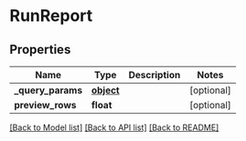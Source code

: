 # RunReport

## Properties
Name | Type | Description | Notes
------------ | ------------- | ------------- | -------------
**_query_params** | [**object**](.md) |  | [optional] 
**preview_rows** | **float** |  | [optional] 

[[Back to Model list]](../README.md#documentation-for-models) [[Back to API list]](../README.md#documentation-for-api-endpoints) [[Back to README]](../README.md)


